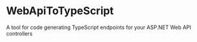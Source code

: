 # WebApiToTypeScript
A tool for code generating TypeScript endpoints for your ASP.NET Web API controllers
